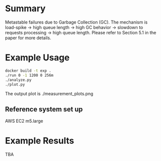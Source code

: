 # Summary
Metastable failures due to Garbage Collection (GC). The mechanism is load-spike -> high queue length -> high GC behavior -> slowdown to requests processing -> high queue length. Please refer to Section 5.1 in the paper for more details.

# Example Usage

```bash
docker build -t exp .
./run 0 -1 1200 0 256m
./analyze.py
./plot.py
```

The output plot is ./measurement_plots.png

## Reference system set up
AWS EC2 m5.large

# Example Results
TBA


